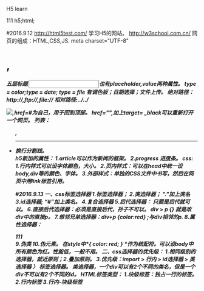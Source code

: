 ﻿H5 learn    

111
h5;html;


#2016.9.12
http://html5test.com/ 学习H5的网站。
http://w3school.com.cn/
网页的组成：HTML,CSS,JS.
meta charset="UTF-8"<h1>,<h5 > 五层标题
<input>也有placeholder,value两种属性。
type = color;type = date; type = file 
有调色板；日期选择；文件上传。
绝对路径：http://,ftp://,file://
相对路径:../../
<p>
<img src=可选相对，绝对路径。
超链接标签<a>,href=#为自己，用于回到顶部。
href="",加上target= _black可以重新打开一个网页。
列表：<ul>,<li>
<hr>换行分割线。
<div> 
h5新加的属性：
1.article可以作为新闻的框架。
2.progress 进度条。
css:
1.行内样式可以设字体颜色，大小。
2.页内样式：可以在head中统一设body,div等的颜色、字体。
3.外部样式：单独的CSS文件中书写，然后在网页中用link标签引用。

#2016.9.13
一、css标签选择器
1.标签选择器；
2.类选择器；   "."加上类名
3.id选择器;     “#”加上类名。
4.复合选择器
5.后代选择器： 只要是后代就可以。
6.直接后代选择器：必须是直接后代，孙子不可以。 div > p {}   就是改div中的直接p。
7.想邻兄弟选择器：div+p {color:red} ;与div相邻的p.
8.属性选择器： 
<div name = "jog">111</div>
9.伪类
10.伪元素。
在style中*{ color: red; }  *作为统配符。可以设body中所有颜色为红。性能低，一般不用。
二、css选择器的优先级：
1.相同级别的选择器，就近原则；2.叠加原则。
3.优先级：import > 行内 > id选择器 > 类选择器 〉 标签选择器。
类选择器，一个div可以有2个不同的类名，但是一个div不可以有2个不同的id。
HTML标签类型：
1.块级标签：独占一行的标签。
2.行内标签
3.行内-块级标签
